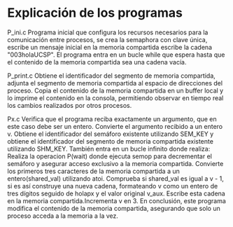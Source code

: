# Explicación de los programas

P_ini.c
Programa inicial que configura los recursos necesarios para la comunicación entre procesos, se crea la semaphora con clave única, escribe un mensaje inicial en la memoria compartida escribe la cadena "003holaUCSP". El programa entra en un bucle while que espera hasta que el contenido de la memoria compartida sea una cadena vacía. 

P_print.c
Obtiene el identificador del segmento de memoria compartida, adjunta el segmento de memoria compartida al espacio de direcciones del proceso. Copia el contenido de la memoria compartida en un buffer local y lo imprime el contenido en la consola, permitiendo observar en tiempo real los cambios realizados por otros procesos.

Px.c
Verifica que el programa reciba exactamente un argumento, que en este caso debe ser un entero. Convierte el argumento recibido a un entero v. Obtiene el identificador del semáforo existente utilizando SEM_KEY y obtiene el identificador del segmento de memoria compartida existente utilizando SHM_KEY. También entra en un bucle infinito donde realiza: Realiza la operacion P(wait) donde ejecuta semop para decrementar el semáforo y asegurar acceso exclusivo a la memoria compartida.
Convierte los primeros tres caracteres de la memoria compartida a un entero(shared_val) utilizando atoi. Comprueba si shared_val es igual a v - 1, si es así construye una nueva cadena, formateando v como un entero de tres dígitos seguido de holapx y el valor original v_aux.
Escribe esta cadena en la memoria compartida.Incrementa v en 3. 
En conclusión, este programa modifica el contenido de la memoria compartida, asegurando que solo un proceso acceda a la memoria a la vez.

